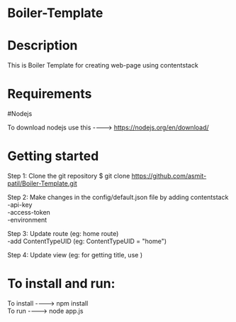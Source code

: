 # Boiler-Template

# Description

This is Boiler Template for creating web-page using contentstack

# Requirements

#Nodejs

To download nodejs use this ----> https://nodejs.org/en/download/

# Getting started

Step 1: Clone the git repository
        $ git clone https://github.com/asmit-patil/Boiler-Template.git

Step 2: Make changes in the config/default.json file by adding contentstack   
        -api-key   
        -access-token   
        -environment    

Step 3: Update route (eg: home route)    
        -add ContentTypeUID (eg: ContentTypeUID = "home")    

Step 4: Update view (eg: for getting title, use <title>{{ entry.title }}</title>)

# To install and run:

To install ----> npm install                                                                                                                                                          
To run ----> node app.js
